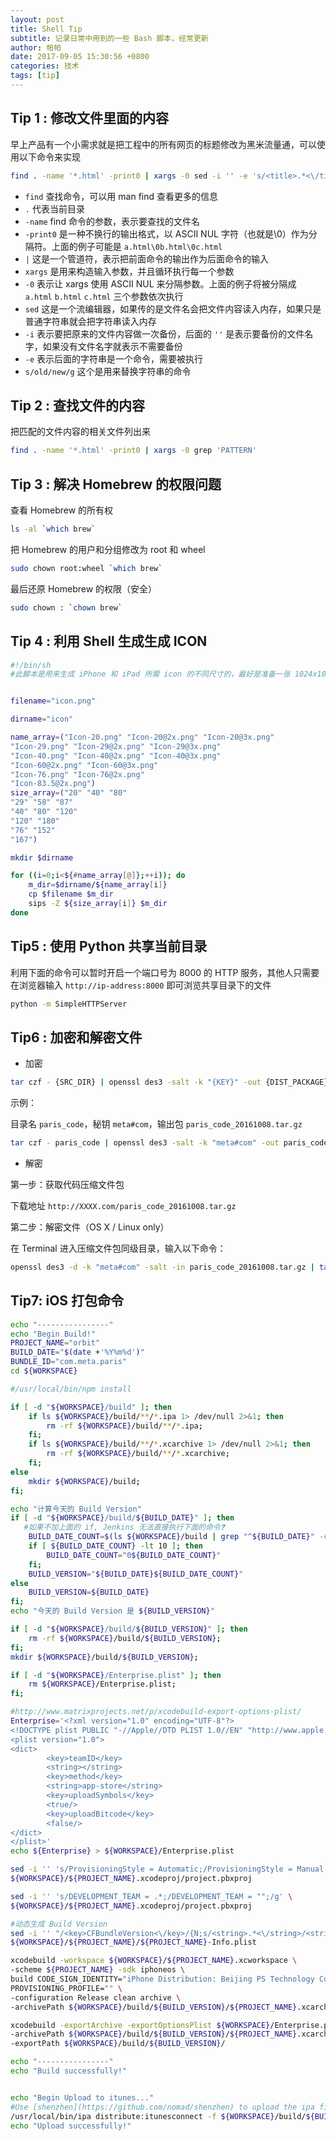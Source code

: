 ```yaml
---
layout: post 
title: Shell Tip
subtitle: 记录日常中用到的一些 Bash 脚本，经常更新
author: 帕帕
date: 2017-09-05 15:30:56 +0800
categories: 技术
tags: [tip] 
---
```


## Tip 1 : 修改文件里面的内容
早上产品有一个小需求就是把工程中的所有网页的标题修改为黑米流量通，可以使用以下命令来实现

```sh
find . -name '*.html' -print0 | xargs -0 sed -i '' -e 's/<title>.*<\/title>/<title>黑米流量通<\/title>/g'
```

* `find`          查找命令，可以用 man find 查看更多的信息
* `.`             代表当前目录
* `-name`         find 命令的参数，表示要查找的文件名
* `-print0`       是一种不换行的输出格式，以 ASCII NUL 字符（也就是\0）作为分隔符。上面的例子可能是 `a.html\0b.html\0c.html`
* `|`             这是一个管道符，表示把前面命令的输出作为后面命令的输入
* `xargs`         是用来构造输入参数，并且循环执行每一个参数
* `-0`            表示让 xargs 使用 ASCII NUL 来分隔参数。上面的例子将被分隔成 `a.html` `b.html` `c.html` 三个参数依次执行
* `sed`           这是一个流编辑器，如果传的是文件名会把文件内容读入内存，如果只是普通字符串就会把字符串读入内存
* `-i`            表示要把原来的文件内容做一次备份，后面的 `''` 是表示要备份的文件名字，如果没有文件名字就表示不需要备份
* `-e`            表示后面的字符串是一个命令，需要被执行
* `s/old/new/g`   这个是用来替换字符串的命令

## Tip 2 : 查找文件的内容
把匹配的文件内容的相关文件列出来

```sh
find . -name '*.html' -print0 | xargs -0 grep 'PATTERN'
```

## Tip 3 : 解决 Homebrew 的权限问题
查看 Homebrew 的所有权

```sh
ls -al `which brew`
```

把 Homebrew 的用户和分组修改为 root 和 wheel

```sh
sudo chown root:wheel `which brew`
```

最后还原 Homebrew 的权限（安全）

```sh
sudo chown : `chown brew`
```

## Tip 4 : 利用 Shell 生成生成 ICON

```sh
#!/bin/sh
#此脚本是用来生成 iPhone 和 iPad 所需 icon 的不同尺寸的，最好是准备一张 1024x1024 的 Icon 图片


filename="icon.png"

dirname="icon"

name_array=("Icon-20.png" "Icon-20@2x.png" "Icon-20@3x.png"
"Icon-29.png" "Icon-29@2x.png" "Icon-29@3x.png"
"Icon-40.png" "Icon-40@2x.png" "Icon-40@3x.png"
"Icon-60@2x.png" "Icon-60@3x.png"
"Icon-76.png" "Icon-76@2x.png"
"Icon-83.5@2x.png")
size_array=("20" "40" "80"
"29" "58" "87"
"40" "80" "120"
"120" "180"
"76" "152"
"167")

mkdir $dirname

for ((i=0;i<${#name_array[@]};++i)); do
    m_dir=$dirname/${name_array[i]}
    cp $filename $m_dir
    sips -Z ${size_array[i]} $m_dir
done
```

## Tip5 : 使用 Python 共享当前目录

利用下面的命令可以暂时开启一个端口号为 8000 的 HTTP 服务，其他人只需要在浏览器输入 `http://ip-address:8000` 即可浏览共享目录下的文件

```sh
python -m SimpleHTTPServer
```


## Tip6 : 加密和解密文件

* 加密

```sh
tar czf - {SRC_DIR} | openssl des3 -salt -k "{KEY}" -out {DIST_PACKAGE}.tar.gz
```

示例：

目录名 `paris_code`，秘钥 `meta#com`，输出包 `paris_code_20161008.tar.gz`

```sh
tar czf - paris_code | openssl des3 -salt -k "meta#com" -out paris_code_20161008.tar.gz
```

* 解密

第一步：获取代码压缩文件包

下载地址 `http://XXXX.com/paris_code_20161008.tar.gz`

第二步：解密文件（OS X / Linux only）

在 Terminal 进入压缩文件包同级目录，输入以下命令：

```sh
openssl des3 -d -k "meta#com" -salt -in paris_code_20161008.tar.gz | tar xzf -
```

## Tip7: iOS 打包命令

```sh
echo "----------------"
echo "Begin Build!"
PROJECT_NAME="orbit"
BUILD_DATE="$(date +'%Y%m%d')"
BUNDLE_ID="com.meta.paris"
cd ${WORKSPACE}

#/usr/local/bin/npm install

if [ -d "${WORKSPACE}/build" ]; then 
    if ls ${WORKSPACE}/build/**/*.ipa 1> /dev/null 2>&1; then
        rm -rf ${WORKSPACE}/build/**/*.ipa; 
    fi;
    if ls ${WORKSPACE}/build/**/*.xcarchive 1> /dev/null 2>&1; then
        rm -rf ${WORKSPACE}/build/**/*.xcarchive; 
    fi;
else 
    mkdir ${WORKSPACE}/build; 
fi;

echo "计算今天的 Build Version"
if [ -d "${WORKSPACE}/build/${BUILD_DATE}" ]; then 
   #如果不加上面的 if, Jenkins 无法直接执行下面的命令❓
	BUILD_DATE_COUNT=$(ls ${WORKSPACE}/build | grep "^${BUILD_DATE}" -c)
    if [ ${BUILD_DATE_COUNT} -lt 10 ]; then
        BUILD_DATE_COUNT="0${BUILD_DATE_COUNT}"
    fi;
	BUILD_VERSION="${BUILD_DATE}${BUILD_DATE_COUNT}"
else 
  	BUILD_VERSION=${BUILD_DATE}
fi;
echo "今天的 Build Version 是 ${BUILD_VERSION}"

if [ -d "${WORKSPACE}/build/${BUILD_VERSION}" ]; then 
    rm -rf ${WORKSPACE}/build/${BUILD_VERSION}; 
fi;
mkdir ${WORKSPACE}/build/${BUILD_VERSION};

if [ -d "${WORKSPACE}/Enterprise.plist" ]; then
    rm ${WORKSPACE}/Enterprise.plist; 
fi;

#http://www.matrixprojects.net/p/xcodebuild-export-options-plist/
Enterprise='<?xml version="1.0" encoding="UTF-8"?>
<!DOCTYPE plist PUBLIC "-//Apple//DTD PLIST 1.0//EN" "http://www.apple.com/DTDs/PropertyList-1.0.dtd">
<plist version="1.0">
<dict>
        <key>teamID</key>
        <string></string>
        <key>method</key>
        <string>app-store</string>
        <key>uploadSymbols</key>
        <true/>
        <key>uploadBitcode</key>
        <false/>
</dict>
</plist>'
echo ${Enterprise} > ${WORKSPACE}/Enterprise.plist

sed -i '' 's/ProvisioningStyle = Automatic;/ProvisioningStyle = Manual;/g' \
${WORKSPACE}/${PROJECT_NAME}.xcodeproj/project.pbxproj

sed -i '' 's/DEVELOPMENT_TEAM = .*;/DEVELOPMENT_TEAM = "";/g' \
${WORKSPACE}/${PROJECT_NAME}.xcodeproj/project.pbxproj

#动态生成 Build Version
sed -i '' "/<key>CFBundleVersion<\/key>/{N;s/<string>.*<\/string>/<string>${BUILD_VERSION}<\/string>/g;}" \
${WORKSPACE}/${PROJECT_NAME}/${PROJECT_NAME}-Info.plist

xcodebuild -workspace ${WORKSPACE}/${PROJECT_NAME}.xcworkspace \
-scheme ${PROJECT_NAME} -sdk iphoneos \
build CODE_SIGN_IDENTITY="iPhone Distribution: Beijing PS Technology Co., Ltd." \
PROVISIONING_PROFILE="" \
-configuration Release clean archive \
-archivePath ${WORKSPACE}/build/${BUILD_VERSION}/${PROJECT_NAME}.xcarchive

xcodebuild -exportArchive -exportOptionsPlist ${WORKSPACE}/Enterprise.plist \
-archivePath ${WORKSPACE}/build/${BUILD_VERSION}/${PROJECT_NAME}.xcarchive \
-exportPath ${WORKSPACE}/build/${BUILD_VERSION}/

echo "----------------"
echo "Build successfully!"


echo "Begin Upload to itunes..."
#Use [shenzhen](https://github.com/nomad/shenzhen) to upload the ipa file to itunes connect.
/usr/local/bin/ipa distribute:itunesconnect -f ${WORKSPACE}/build/${BUILD_VERSION}/${PROJECT_NAME}.ipa -a YourAppleID -p YourPassword -i ${BUNDLE_ID} --upload
echo "Upload successfully!"
```


